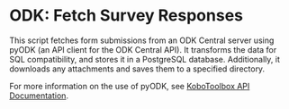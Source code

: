 # ODK: Fetch Survey Responses

This script fetches form submissions from an ODK Central server using pyODK (an API client for the ODK Central API). It transforms the data for SQL compatibility, and stores it in a PostgreSQL database. Additionally, it downloads any attachments and saves them to a specified directory.

For more information on the use of pyODK, see [KoboToolbox API Documentation](https://getodk.github.io/pyodk/).